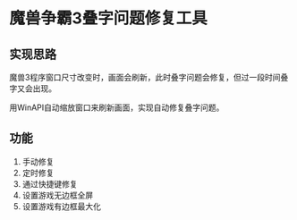 # 魔兽争霸3叠字问题修复工具

## 实现思路
魔兽3程序窗口尺寸改变时，画面会刷新，此时叠字问题会修复，但过一段时间叠字又会出现。

用WinAPI自动缩放窗口来刷新画面，实现自动修复叠字问题。

## 功能
1. 手动修复
2. 定时修复
3. 通过快捷键修复
4. 设置游戏无边框全屏
5. 设置游戏有边框最大化
